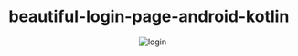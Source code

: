 # beautiful-login-page-android-kotlin

<p align="center">
  <img src="http://www.codingwithjks.tech/Github/login.png" title="login">
</p>
